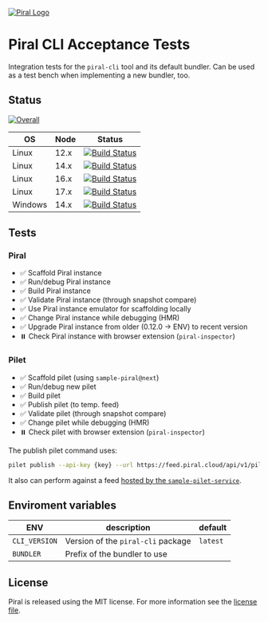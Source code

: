 [![Piral Logo](https://github.com/smapiot/piral/raw/main/docs/assets/logo.png)](https://piral.io)

# Piral CLI Acceptance Tests

Integration tests for the `piral-cli` tool and its default bundler. Can be used as a test bench when implementing a new bundler, too.

## Status

[![Overall](https://smapiot.visualstudio.com/piral-pipelines/_apis/build/status/smapiot.piral-cli-integration-tests?branchName=main)](https://smapiot.visualstudio.com/piral-pipelines/_build/latest?definitionId=46&branchName=main)

| OS           | Node   | Status       |
| ------------ | ------ | ------------ |
| Linux        | 12.x   | [![Build Status](https://smapiot.visualstudio.com/piral-pipelines/_apis/build/status/smapiot.piral-cli-integration-tests?branchName=main&jobName=Job&configuration=Job%20linux_node_12)](https://smapiot.visualstudio.com/piral-pipelines/_build/latest?definitionId=46&branchName=main)   |
| Linux        | 14.x   | [![Build Status](https://smapiot.visualstudio.com/piral-pipelines/_apis/build/status/smapiot.piral-cli-integration-tests?branchName=main&jobName=Job&configuration=Job%20linux_node_14)](https://smapiot.visualstudio.com/piral-pipelines/_build/latest?definitionId=46&branchName=main)   |
| Linux        | 16.x   | [![Build Status](https://smapiot.visualstudio.com/piral-pipelines/_apis/build/status/smapiot.piral-cli-integration-tests?branchName=main&jobName=Job&configuration=Job%20linux_node_16)](https://smapiot.visualstudio.com/piral-pipelines/_build/latest?definitionId=46&branchName=main)   |
| Linux        | 17.x   | [![Build Status](https://smapiot.visualstudio.com/piral-pipelines/_apis/build/status/smapiot.piral-cli-integration-tests?branchName=main&jobName=Job&configuration=Job%20linux_node_17)](https://smapiot.visualstudio.com/piral-pipelines/_build/latest?definitionId=46&branchName=main)   |
| Windows      | 14.x   | [![Build Status](https://smapiot.visualstudio.com/piral-pipelines/_apis/build/status/smapiot.piral-cli-integration-tests?branchName=main&jobName=Job&configuration=Job%20windows_node_14)](https://smapiot.visualstudio.com/piral-pipelines/_build/latest?definitionId=46&branchName=main) |

## Tests

### Piral

-   ✅ Scaffold Piral instance
-   ✅ Run/debug Piral instance
-   ✅ Build Piral instance
-   ✅ Validate Piral instance (through snapshot compare)
-   ✅ Use Piral instance emulator for scaffolding locally
-   ✅ Change Piral instance while debugging (HMR)
-   ✅ Upgrade Piral instance from older (0.12.0 -> ENV) to recent version
-   ⏸️ Check Piral instance with browser extension (`piral-inspector`)

### Pilet

-   ✅ Scaffold pilet (using `sample-piral@next`)
-   ✅ Run/debug new pilet
-   ✅ Build pilet
-   ✅ Publish pilet (to temp. feed)
-   ✅ Validate pilet (through snapshot compare)
-   ✅ Change pilet while debugging (HMR)
-   ⏸️ Check pilet with browser extension (`piral-inspector`)

The publish pilet command uses:

```sh
pilet publish --api-key {key} --url https://feed.piral.cloud/api/v1/pilet/temp --fresh
```

It also can perform against a feed [hosted by the `sample-pilet-service`](https://github.com/smapiot/sample-pilet-service).

## Enviroment variables

| ENV              | description                        | default    |
| ---------------- | ---------------------------------- | ---------- |
| `CLI_VERSION`    | Version of the `piral-cli` package | `latest`   |
| `BUNDLER`        | Prefix of the bundler to use       |            |

## License

Piral is released using the MIT license. For more information see the [license file](./LICENSE).
